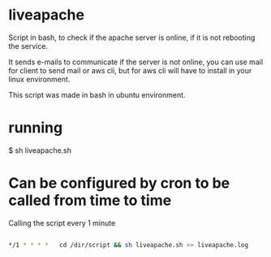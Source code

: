 # liveapache
Script in bash, to check if the apache server is online, if it is not rebooting the service.

It sends e-mails to communicate if the server is not online, you can use mail for client to send mail or aws cli, but for aws cli will have to install in your linux environment.

This script was made in bash in ubuntu environment.

# running

$ sh liveapache.sh

# Can be configured by cron to be called from time to time

Calling the script every 1 minute

```sh

*/1 * * * *   cd /dir/script && sh liveapache.sh >> liveapache.log

```
